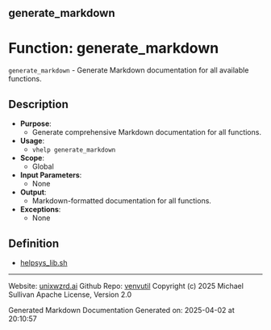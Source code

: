 ## generate_markdown
# Function: generate_markdown
 `generate_markdown` - Generate Markdown documentation for all available functions.
## Description
- **Purpose**:
  - Generate comprehensive Markdown documentation for all functions.
- **Usage**: 
  - `vhelp generate_markdown`
- **Scope**:
  - Global
- **Input Parameters**: 
  - None
- **Output**: 
  - Markdown-formatted documentation for all functions.
- **Exceptions**: 
  - None

## Definition 

* [helpsys_lib.sh](../helpsys_lib_sh.md)
---

Website: [unixwzrd.ai](https://unixwzrd.ai)
Github Repo: [venvutil](https://github.com/unixwzrd/venvutil)
Copyright (c) 2025 Michael Sullivan
Apache License, Version 2.0

Generated Markdown Documentation
Generated on: 2025-04-02 at 20:10:57
